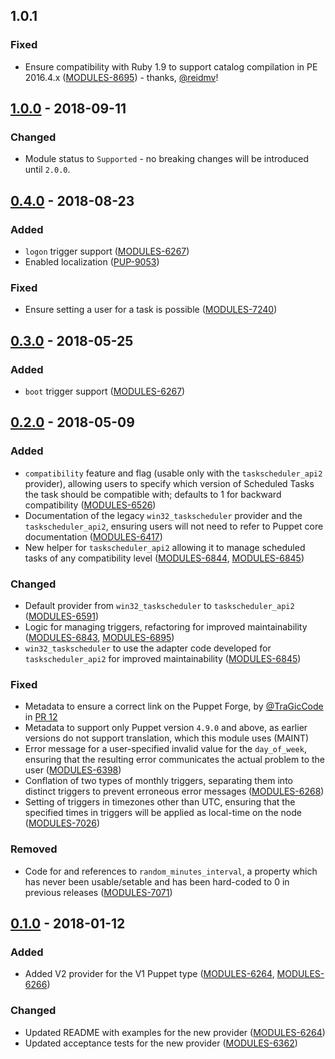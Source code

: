 ## 1.0.1

### Fixed

- Ensure compatibility with Ruby 1.9 to support catalog compilation in PE 2016.4.x ([MODULES-8695](https://tickets.puppetlabs.com/browse/MODULES-8695)) - thanks, [@reidmv](https://github.com/reidmv)!

## [1.0.0] - 2018-09-11

### Changed

- Module status to `Supported` - no breaking changes will be introduced until `2.0.0`.

## [0.4.0] - 2018-08-23

### Added

- `logon` trigger support ([MODULES-6267](https://tickets.puppetlabs.com/browse/MODULES-7129))
- Enabled localization ([PUP-9053](https://tickets.puppetlabs.com/browse/PUP-9053))

### Fixed

- Ensure setting a user for a task is possible ([MODULES-7240](https://tickets.puppetlabs.com/browse/MODULES-7240))

## [0.3.0] - 2018-05-25

### Added

- `boot` trigger support ([MODULES-6267](https://tickets.puppetlabs.com/browse/MODULES-6267))

## [0.2.0] - 2018-05-09

### Added

- `compatibility` feature and flag (usable only with the `taskscheduler_api2` provider), allowing users to specify which version of Scheduled Tasks the task should be compatible with; defaults to 1 for backward compatibility ([MODULES-6526](https://tickets.puppetlabs.com/browse/MODULES-6526))
- Documentation of the legacy `win32_taskscheduler` provider and the `taskscheduler_api2`, ensuring users will not need to refer to Puppet core documentation ([MODULES-6417](https://tickets.puppetlabs.com/browse/MODULES-6417))
- New helper for `taskscheduler_api2` allowing it to manage scheduled tasks of any compatibility level ([MODULES-6844](https://tickets.puppetlabs.com/browse/MODULES-6844), [MODULES-6845](https://tickets.puppetlabs.com/browse/MODULES-6845))

### Changed

- Default provider from `win32_taskscheduler` to `taskscheduler_api2` ([MODULES-6591](https://tickets.puppetlabs.com/browse/MODULES-6591))
- Logic for managing triggers, refactoring for improved maintainability ([MODULES-6843](https://tickets.puppetlabs.com/browse/MODULES-6843), [MODULES-6895](https://tickets.puppetlabs.com/browse/MODULES-6895))
- `win32_taskscheduler` to use the adapter code developed for `taskscheduler_api2` for improved maintainability ([MODULES-6845](https://tickets.puppetlabs.com/browse/MODULES-6845))

### Fixed

- Metadata to ensure a correct link on the Puppet Forge, by [@TraGicCode](https://github.com/TraGicCode) in [PR 12](https://github.com/puppetlabs/puppetlabs-scheduled_task/pull/12)
- Metadata to support only Puppet version `4.9.0` and above, as earlier versions do not support translation, which this module uses (MAINT)
- Error message for a user-specified invalid value for the `day_of_week`, ensuring that the resulting error communicates the actual problem to the user ([MODULES-6398](https://tickets.puppetlabs.com/browse/MODULES-6398))
- Conflation of two types of monthly triggers, separating them into distinct triggers to prevent erroneous error messages ([MODULES-6268](https://tickets.puppetlabs.com/browse/MODULES-6268))
- Setting of triggers in timezones other than UTC, ensuring that the specified times in triggers will be applied as local-time on the node ([MODULES-7026](https://tickets.puppetlabs.com/browse/MODULES-7026))

### Removed

- Code for and references to `random_minutes_interval`, a property which has never been usable/setable and has been hard-coded to 0 in previous releases ([MODULES-7071](https://tickets.puppetlabs.com/browse/MODULES-7071))

## [0.1.0] - 2018-01-12

### Added

- Added V2 provider for the V1 Puppet type ([MODULES-6264](https://tickets.puppetlabs.com/browse/MODULES-6264), [MODULES-6266](https://tickets.puppetlabs.com/browse/MODULES-6266))

### Changed

- Updated README with examples for the new provider ([MODULES-6264](https://tickets.puppetlabs.com/browse/MODULES-6264))
- Updated acceptance tests for the new provider ([MODULES-6362](https://tickets.puppetlabs.com/browse/MODULES-6362))

[1.0.1]: https://github.com/puppetlabs/puppetlabs-scheduled_task/compare/1.0.0...1.0.1
[1.0.0]: https://github.com/puppetlabs/puppetlabs-scheduled_task/compare/0.4.0...1.0.0
[0.4.0]: https://github.com/puppetlabs/puppetlabs-scheduled_task/compare/0.3.0...0.4.0
[0.3.0]: https://github.com/puppetlabs/puppetlabs-scheduled_task/compare/0.2.0...0.3.0
[0.2.0]: https://github.com/puppetlabs/puppetlabs-scheduled_task/compare/0.1.0...0.2.0
[0.1.0]: https://github.com/puppetlabs/puppetlabs-scheduled_task/compare/10cb19e08bc6b198e25a633aec5ce4157ae4d283...0.1.0
